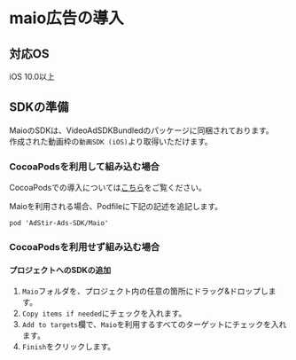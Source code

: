 <script src="https://ajax.aspnetcdn.com/ajax/jquery/jquery-1.9.0.min.js"></script>
<script src="../../custom/js/replace_network_skplist.js"></script>

# maio広告の導入

## 対応OS

iOS 10.0以上

## SDKの準備

MaioのSDKは、VideoAdSDKBundledのパッケージに同梱されております。  
作成された動画枠の`動画SDK (iOS)`より取得いただけます。

### CocoaPodsを利用して組み込む場合

CocoaPodsでの導入については[こちら](../init/cocoapods.md)をご覧ください。

Maioを利用される場合、Podfileに下記の記述を追記します。  

```
pod 'AdStir-Ads-SDK/Maio'
```

### CocoaPodsを利用せず組み込む場合

#### プロジェクトへのSDKの追加

1. `Maio`フォルダを、プロジェクト内の任意の箇所にドラッグ&ドロップします。
1. `Copy items if needed`にチェックを入れます。
1. `Add to targets`欄で、`Maio`を利用するすべてのターゲットにチェックを入れます。
1. `Finish`をクリックします。